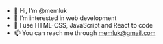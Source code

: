 - 👋 Hi, I’m @memluk
- 👀 I’m interested in web development
- 💞️ I use HTML-CSS, JavaScript and React to code
- 📫 You can reach me through memluk@gmail.com

<!---
memluk/memluk is a ✨ special ✨ repository because its `README.md` (this file) appears on your GitHub profile.
You can click the Preview link to take a look at your changes.
--->
